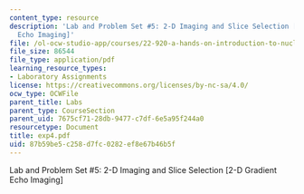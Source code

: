 ```yaml
---
content_type: resource
description: 'Lab and Problem Set #5: 2-D Imaging and Slice Selection [2-D Gradient
  Echo Imaging]'
file: /ol-ocw-studio-app/courses/22-920-a-hands-on-introduction-to-nuclear-magnetic-resonance-january-iap-1997/87b59be5c258d7fc0282ef8e67b46b5f_exp4.pdf
file_size: 86544
file_type: application/pdf
learning_resource_types:
- Laboratory Assignments
license: https://creativecommons.org/licenses/by-nc-sa/4.0/
ocw_type: OCWFile
parent_title: Labs
parent_type: CourseSection
parent_uid: 7675cf71-28db-9477-c7df-6e5a95f244a0
resourcetype: Document
title: exp4.pdf
uid: 87b59be5-c258-d7fc-0282-ef8e67b46b5f
---
```

Lab and Problem Set #5: 2-D Imaging and Slice Selection [2-D Gradient Echo Imaging]